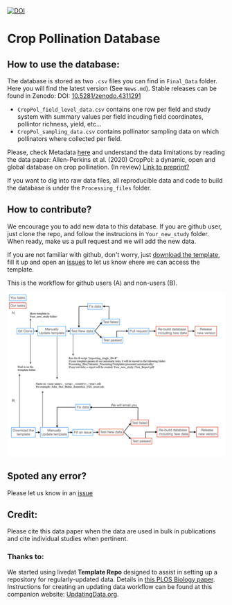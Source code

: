 [![DOI](https://zenodo.org/badge/240485535.svg)](https://zenodo.org/badge/latestdoi/240485535)

# Crop Pollination Database

## How to use the database:

The database is stored as two `.csv` files you can find in `Final_Data` folder. Here you will find the latest version (See `News.md`). Stable releases can be found in Zenodo: DOI: [10.5281/zenodo.4311291](https://zenodo.org/badge/latestdoi/240485535)

- `CropPol_field_level_data.csv` contains one row per field and study system with summary values per field incuding field coordinates, pollintor richness, yield, etc...
- `CropPol_sampling_data.csv` contains pollinator sampling data on which pollinators where collected per field. 

Please, check Metadata [here](http://htmlpreview.github.io/?https://github.com/ibartomeus/OBservData/blob/master/Metadata/docs/index.html) and understand the data limitations by reading the data paper: Allen-Perkins et al. (2020) CropPol: a dynamic, open and global database on crop pollination. (In review) [Link to preprint?]()

If you want to dig into raw data files, all reproducible data and code to build the database is under the `Processing_files` folder.

## How to contribute?

We encourage you to add new data to this database. If you are github user, just clone the repo, and follow the instrucions in `Your_new_study` folder. When ready, make us a pull request and we will add the new data.

If you are not familiar with github, don't worry, just [download the template](https://github.com/ibartomeus/OBservData/raw/master/Template/Template_example_V9.ods), fill it up and open an [issues](https://github.com/ibartomeus/OBservData/issues/new?assignees=AlfonsoAllen&labels=New+data&template=new-data.md&title=%5Bdata%5D) to let us know ehere we can access the template.

This is the workflow for github users (A) and non-users (B). 

![](Your_new_study/workflow.jpeg)


## Spoted any error? 

Please let us know in an [issue](https://github.com/ibartomeus/OBservData/issues/new?assignees=AlfonsoAllen&labels=bug&template=bug_report.md&title=%5Bbug%5D)

## Credit:

Please cite this data paper when the data are used in bulk in publications and cite individual studies when pertinent. 

### Thanks to:  

We started using livedat **Template Repo** designed to assist in setting up a repository for regularly-updated data. Details in [this PLOS Biology paper](https://doi.org/10.1371/journal.pbio.3000125). Instructions for creating an updating data workflow can be found at this companion website: [UpdatingData.org](https://www.updatingdata.org/).  

